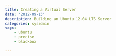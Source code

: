 ```yaml
---
title: Creating a Virtual Server
date: '2012-09-13'
description: Building an Ubuntu 12.04 LTS Server
categories: sysadmin
tags: 
    - ubuntu
    - precise
    - blackbox

---
```


